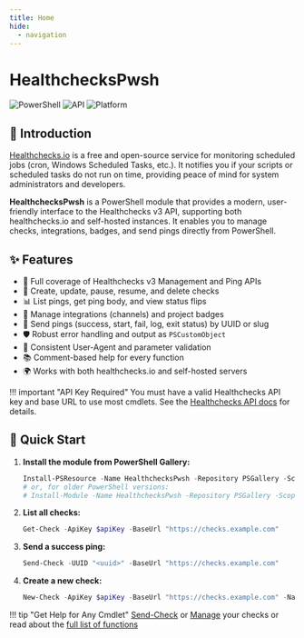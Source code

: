 ```yaml
---
title: Home
hide:
  - navigation
---
```

# HealthchecksPwsh

![PowerShell](https://img.shields.io/badge/PowerShell-0078d4?logo=powershell&logoColor=white&style=flat-square)
![API](https://img.shields.io/badge/API-v3-blueviolet?style=flat-square)
![Platform](https://img.shields.io/badge/platform-Windows%20%7C%20Linux%20%7C%20macOS-blue?style=flat-square)

## 📖 Introduction

[Healthchecks.io](https://healthchecks.io) is a free and open-source service for monitoring scheduled jobs (cron, Windows Scheduled Tasks, etc.). It notifies you if your scripts or scheduled tasks do not run on time, providing peace of mind for system administrators and developers.

**HealthchecksPwsh** is a PowerShell module that provides a modern, user-friendly interface to the Healthchecks v3 API, supporting both healthchecks.io and self-hosted instances. It enables you to manage checks, integrations, badges, and send pings directly from PowerShell.

## ✨ Features

- 🚦 Full coverage of Healthchecks v3 Management and Ping APIs
- 📝 Create, update, pause, resume, and delete checks
- 📊 List pings, get ping body, and view status flips
- 🔗 Manage integrations (channels) and project badges
- 📡 Send pings (success, start, fail, log, exit status) by UUID or slug
- 🛡️ Robust error handling and output as `PSCustomObject`
- 🧩 Consistent User-Agent and parameter validation
- 📚 Comment-based help for every function
- 🌍 Works with both healthchecks.io and self-hosted servers

!!! important "API Key Required"
    You must have a valid Healthchecks API key and base URL to use most cmdlets. See the [Healthchecks API docs](https://healthchecks.io/docs/api/) for details.

## 🚀 Quick Start

1. **Install the module from PowerShell Gallery:**

   ```powershell
   Install-PSResource -Name HealthchecksPwsh -Repository PSGallery -Scope CurrentUser
   # or, for older PowerShell versions:
   # Install-Module -Name HealthchecksPwsh -Repository PSGallery -Scope CurrentUser
   ```

2. **List all checks:**

   ```powershell
   Get-Check -ApiKey $apiKey -BaseUrl "https://checks.example.com"
   ```

3. **Send a success ping:**

   ```powershell
   Send-Check -UUID "<uuid>" -BaseUrl "https://checks.example.com"
   ```

4. **Create a new check:**

   ```powershell
   New-Check -ApiKey $apiKey -BaseUrl "https://checks.example.com" -Name "Backup Job" -Tags "prod" -Timeout 3600 -Grace 300
   ```

!!! tip "Get Help for Any Cmdlet"
    [Send-Check](Send-Check.md) or [Manage]() your checks or read about the [full list of functions](healthcheckspwsh.md)
